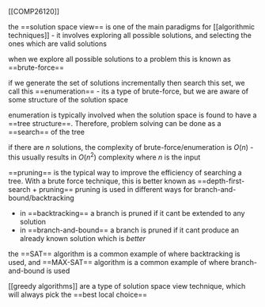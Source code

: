 [[COMP26120]]

the ==solution space view== is one of the main paradigms for [[algorithmic techniques]] - it involves exploring all possible solutions, and selecting the ones which are valid solutions

when we explore all possible solutions to a problem this is known as ==brute-force== 

if we generate the set of solutions incrementally then search this set, we call this ==enumeration== - its a type of brute-force, but we are aware of some structure of the solution space

enumeration is typically involved when the solution space is found to have a ==tree structure==. Therefore, problem solving can be done as a ==search== of the tree

if there are $n$ solutions, the complexity of brute-force/enumeration is $O(n)$ - this usually results in $O(n^2)$ complexity where $n$ is the input

==pruning== is the typical way to improve the efficiency of searching a tree. With a brute force technique, this is better known as ==depth-first-search + pruning==
pruning is used in different ways for branch-and-bound/backtracking
- in ==backtracking== a branch is pruned if it cant be extended to any solution
- in ==branch-and-bound== a branch is pruned if it cant produce an already known solution which is *better*

the ==SAT== algorithm is a common example of where backtracking is used, and ==MAX-SAT== algorithm is a common example of where branch-and-bound is used

[[greedy algorithms]] are a type of solution space view technique, which will always pick the ==best local choice==